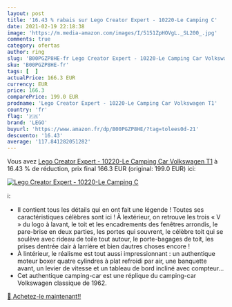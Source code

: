 ```yaml
---
layout: post
title: '16.43 % rabais sur Lego Creator Expert - 10220-Le Camping C'
date: 2021-02-19 22:18:38
image: 'https://m.media-amazon.com/images/I/5151ZpHOVgL._SL200_.jpg'
comments: true
category: ofertas
author: ring
slug: 'B00PGZP8HE-fr Lego Creator Expert - 10220-Le Camping Car Volkswagen T1'
sku: 'B00PGZP8HE-fr'
tags: [  ]
actualPrice: 166.3 EUR
currency: EUR
price: 166.3
comparePrice: 199.0 EUR
prodname: 'Lego Creator Expert - 10220-Le Camping Car Volkswagen T1'
country: 'fr'
flag: '🇫🇷'
brand: 'LEGO'
buyurl: 'https://www.amazon.fr/dp/B00PGZP8HE/?tag=tolees0d-21'
descuento: '16.43'
average: '117.841282051282'
---
```


Vous avez [Lego Creator Expert - 10220-Le Camping Car Volkswagen T1](https://www.amazon.fr/dp/B00PGZP8HE/?tag=tolees0d-21)  à  16.43 % de réduction, prix final  166.3 EUR (original: 199.0 EUR) ici:

[![Lego Creator Expert - 10220-Le Camping C](https://m.media-amazon.com/images/I/5151ZpHOVgL._SL200_.jpg)](https://www.amazon.fr/dp/B00PGZP8HE/?tag=tolees0d-21)

ℹ️:

- II contient tous les détails qui en ont fait une légende ! Toutes ses caractéristiques célèbres sont ici ! À lextérieur, on retrouve les trois « V » du logo à lavant, le toit et les encadrements des fenêtres arrondis, le pare-brise en deux parties, les portes qui souvrent, le célèbre toit qui se soulève avec rideau de toile tout autour, le porte-bagages de toit, les prises dentrée dair à larrière et bien dautres choses encore !
- À lintérieur, le réalisme est tout aussi impressionnant : un authentique moteur boxer quatre cylindres à plat refroidi par air, une banquette avant, un levier de vitesse et un tableau de bord incliné avec compteur...
- Cet authentique camping-car est une réplique du camping-car Volkswagen classique de 1962.

[🛒 Achetez-le maintenant!!](https://www.amazon.fr/dp/B00PGZP8HE/?tag=tolees0d-21)
